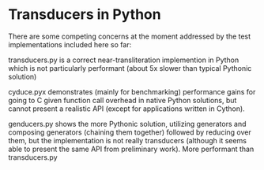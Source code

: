 # Transducers in Python

There are some competing concerns at the moment addressed by the test
implementations included here so far:

transducers.py is a correct near-transliteration implemention in Python
    which is not particularly performant (about 5x slower than typical Pythonic
    solution)

cyduce.pyx demonstrates (mainly for benchmarking) performance gains for going
    to C given function call overhead in native Python solutions, but cannot
    present a realistic API (except for applications written in Cython).

genducers.py shows the more Pythonic solution, utilizing generators and
    composing generators (chaining them together) followed by reducing over
    them, but the implementation is not really transducers (although it seems
    able to present the same API from preliminary work). More performant than
    transducers.py
